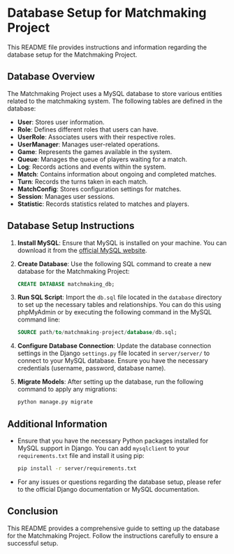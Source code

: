# Database Setup for Matchmaking Project

This README file provides instructions and information regarding the database setup for the Matchmaking Project.

## Database Overview

The Matchmaking Project uses a MySQL database to store various entities related to the matchmaking system. The following tables are defined in the database:

- **User**: Stores user information.
- **Role**: Defines different roles that users can have.
- **UserRole**: Associates users with their respective roles.
- **UserManager**: Manages user-related operations.
- **Game**: Represents the games available in the system.
- **Queue**: Manages the queue of players waiting for a match.
- **Log**: Records actions and events within the system.
- **Match**: Contains information about ongoing and completed matches.
- **Turn**: Records the turns taken in each match.
- **MatchConfig**: Stores configuration settings for matches.
- **Session**: Manages user sessions.
- **Statistic**: Records statistics related to matches and players.

## Database Setup Instructions

1. **Install MySQL**: Ensure that MySQL is installed on your machine. You can download it from the [official MySQL website](https://www.mysql.com/).

2. **Create Database**: Use the following SQL command to create a new database for the Matchmaking Project:
   ```sql
   CREATE DATABASE matchmaking_db;
   ```

3. **Run SQL Script**: Import the `db.sql` file located in the `database` directory to set up the necessary tables and relationships. You can do this using phpMyAdmin or by executing the following command in the MySQL command line:
   ```sql
   SOURCE path/to/matchmaking-project/database/db.sql;
   ```

4. **Configure Database Connection**: Update the database connection settings in the Django `settings.py` file located in `server/server/` to connect to your MySQL database. Ensure you have the necessary credentials (username, password, database name).

5. **Migrate Models**: After setting up the database, run the following command to apply any migrations:
   ```bash
   python manage.py migrate
   ```

## Additional Information

- Ensure that you have the necessary Python packages installed for MySQL support in Django. You can add `mysqlclient` to your `requirements.txt` file and install it using pip:
  ```bash
  pip install -r server/requirements.txt
  ```

- For any issues or questions regarding the database setup, please refer to the official Django documentation or MySQL documentation.

## Conclusion

This README provides a comprehensive guide to setting up the database for the Matchmaking Project. Follow the instructions carefully to ensure a successful setup.